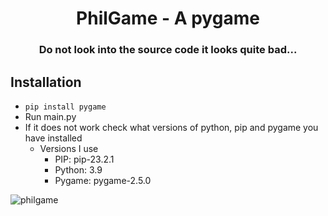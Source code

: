 <h1 align="center">PhilGame - A pygame</h1>
<h3 align="center">Do not look into the source code it looks quite bad...</h3>


## Installation
- `pip install pygame`
- Run main.py
- If it does not work check what versions of python, pip and pygame you have installed
  - Versions I use 
    - PIP: pip-23.2.1
    - Python: 3.9
    - Pygame: pygame-2.5.0

![philgame](https://github.com/MaximFiedler/PhilGame/assets/114857048/f953fe89-34d0-4fca-b03c-df663ca1ae54)
